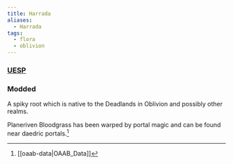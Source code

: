 ```yaml
---
title: Harrada
aliases:
  - Harrada
tags:
  - flora
  - oblivion
---
```


### [UESP](https://en.uesp.net/wiki/Lore:Flora_H#Harrada_Root)
### Modded
A spiky root which is native to the Deadlands in Oblivion and possibly other realms.

Planeriven Bloodgrass has been warped by portal magic and can be found near daedric portals.[^1]

[^1]: [[oaab-data|OAAB_Data]]
